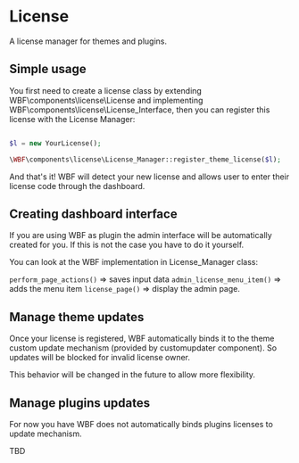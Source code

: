 # License

A license manager for themes and plugins.

## Simple usage

You first need to create a license class by extending WBF\components\license\License and implementing WBF\components\license\License_Interface, then you can register this license with the License Manager:

```php

$l = new YourLicense();

\WBF\components\license\License_Manager::register_theme_license($l);

```

And that's it! WBF will detect your new license and allows user to enter their license code through the dashboard.

## Creating dashboard interface

If you are using WBF as plugin the admin interface will be automatically created for you. If this is not the case you have to do it yourself.

You can look at the WBF implementation in License_Manager class:

`perform_page_actions()` => saves input data
`admin_license_menu_item()` => adds the menu item
`license_page()` => display the admin page.

## Manage theme updates

Once your license is registered, WBF automatically binds it to the theme custom update mechanism (provided by customupdater component). So updates will be blocked for invalid license owner.

This behavior will be changed in the future to allow more flexibility.

## Manage plugins updates

For now you have WBF does not automatically binds plugins licenses to update mechanism.

TBD



